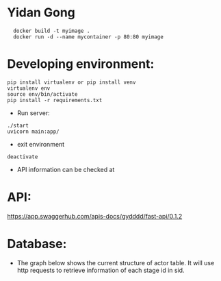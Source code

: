 # Yidan Gong
```
  docker build -t myimage .
  docker run -d --name mycontainer -p 80:80 myimage
```

# Developing environment:
```
pip install virtualenv or pip install venv
virtualenv env
source env/bin/activate
pip install -r requirements.txt
```
* Run server:
```
./start
uvicorn main:app/
```
* exit environment
```
deactivate
```
* API information can be checked at 

# API:
https://app.swaggerhub.com/apis-docs/gydddd/fast-api/0.1.2

# Database:
* The graph below shows the current structure of actor table. It will use http requests to retrieve information of each stage id in sid.


